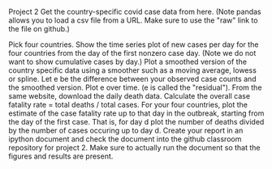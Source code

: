 Project 2 Get the country-specific covid case data from here. (Note pandas allows you to load a csv file from a URL. Make sure to use the "raw" link to the file on github.)

Pick four countries. Show the time series plot of new cases per day for the four countries from the day of the first nonzero case day. (Note we do not want to show cumulative cases by day.)
Plot a smoothed version of the country specific data using a smoother such as a moving average, lowess or spline.
Let e be the difference between your observed case counts and the smoothed version. Plot e over time. (e is called the "residual").
From the same website, download the daily death data. Calculate the overall case fatality rate = total deaths / total cases.
For your four countries, plot the estimate of the case fatality rate up to that day in the outbreak, starting from the day of the first case. That is, for day d plot the number of deaths divided by the number of cases occuring up to day d.
Create your report in an ipython document and check the document into the github classroom repository for project 2. Make sure to actually run the document so that the figures and results are present.
